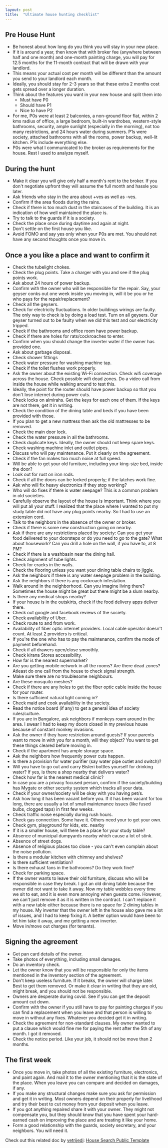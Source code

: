 ```yaml
---
layout: post
title:  "Ultimate house hunting checklist"
---
```


## Pre House Hunt

- Be honest about how long do you think you will stay in your new place.
- If it is around a year, then know that with broker fee (anywhere between half and one month) and one-month painting charge, you will pay for 12.5 months for the 11-month contract that will be drawn with your landlord.
- This means your actual cost per month will be different than the amount you send to your landlord each month.
- Ideally, you should stay for 2-3 years so that these extra 2 months cost gets spread over a longer duration.
- Think about the features you want in your new house and split them into
  - Must have P0
  - Should have P1
  - Nice to have P2
- For me, P0s were at least 2 balconies, a non-ground floor flat, within 2 kms radius of office, a large bedroom, built-in wardrobes, western-style bathrooms, security, ample sunlight (especially in the morning), not too many restrictions, and 24 hours water during summers. P1s were society, attached bathrooms with all the rooms, power backup, well-lit kitchen. P1s include everything else.
- P0s were what I communicated to the broker as requirements for the house. Rest I used to analyze myself.

## During the hunt

- Make it clear you will give only half a month's rent to the broker. If you don't negotiate upfront they will assume the full month and hassle you later.
- Ask friends who stay in the area about +ves as well as -ves.
- Confirm if the area floods during the rains.
- Check if there is too much dust in the staircases of the building. It is an indication of how well maintained the place is.
- Try to talk to the guards if it is a society.
- Check the place once during daytime and again at night.
- Don't settle on the first house you like.
- Avoid FOMO and say yes only when your P0s are met. You should not have any second thoughts once you move in.

## Once a you like a place and want to confirm it

- Check the tubelight chokes.
- Check the plug points. Take a charger with you and see if the plug points work.
- Ask about 24 hours of power backup.
- Confirm with the owner who will be responsible for the repair. Say, your geyser conks out one week inside you moving in, will it be you or he who pays for the repair/replacement?
- Check all the geysers.
- Check for electricity fluctuations. In older buildings wirings are faulty. The only way to check is by doing a load test. Turn on all geysers. Our geyser turned out to be faulty when we did this test and our electricity tripped.
- Check if the bathrooms and office room have power backup.
- Check if there are holes for rats/cockroaches to enter.
- Confirm when you should change the inverter water if the owner has provided one.
- Ask about garbage disposal.
- Check shower fittings
- Check water pressure for washing machine tap.
- Check if the toilet flushes work properly.
- Ask the owner about the existing Wi-Fi connection. Check wifi coverage across the house. Check possible wifi dead zones. Do a video call from inside the house while walking around to test this.
- Ideally, the point for the router should have power backup so that you don't lose internet during power cuts.
- Check locks on almirahs. Get the keys for each one of them. If the keys are not there, get it in writing.
- Check the condition of the dining table and beds if you have been provided with those.
- If you plan to get a new mattress then ask the old mattresses to be removed.  
- Check the main door lock.
- Check the water pressure in all the bathrooms.
- Check duplicate keys. Ideally, the owner should not keep spare keys.
- Check washing machine inlet and outlet pipes.
- Discuss who will pay maintenance. Put it clearly on the agreement.
- Check if the fan makes too much noise at full speed.
- Will be able to get your old furniture, including your king-size bed, inside the door?
- Look out for rust on iron rods.
- Check if all the doors can be locked properly; if the latches work fine.
- Ask who will fix heavy electronics if they stop working?
- Who will do fixes if there is water seepage? This is a common problem in old societies.
- Carefully observe the layout of the house is important. Think where you will put all your stuff. I realized that the place where I wanted to put my study table did not have any plug points nearby. So I had to use an extension cord.
- Talk to the neighbors in the absence of the owner or broker.
- Check if there is some new construction going on nearby.
- Ask if there are any restrictions placed by society: Can you get your food delivered to your doorsteps or do you need to go to the gate? What about housework? Can you drill a hole on the wall, if you have to, at 8 PM?
- Check if there is a washbasin near the dining hall.
- Check alignment of tube lights.
- Check for cracks in the walls.
- Check the flooring unless you want your dining table chairs to jiggle.
- Ask the neighbors if there is any water seepage problem in the building.
- Ask the neighbors if there is any cockroach infestation.
- Walk around in the neighborhood. Can you imagine living there? Sometimes the house might be great but there might be a slum nearby.
- Is there any medical shops nearby?
- If your house is in the outskirts, check if the food delivery apps deliver there.
- Check out google and facebook reviews of the society.
- Check availability of Uber.
- Check route to and from work.
- Availability of fiber optic internet providers. Local cable operator doesn't count. At least 2 providers is critical.
- If you're the one who has to pay the maintenance, confirm the mode of payment beforehand.
- Check if all drawers open/close smoothly.
- Check kirana Stores accessibility.
- How far is the nearest supermarket?
- Are you getting mobile network in all the rooms? Are there dead zones? Atleast do one call from the house to check signal strength.
- Make sure there are no troublesome neighbours.
- Are these mosquito meshes?
- Check if there are any holes to get the fiber optic cable inside the house for your router.
- Is there sufficient natural light coming in?
- Check maid and cook availability in the society.
- Read the notice board (if any) to get a general idea of society rules/culture.
- If you are in Bangalore, ask neighbors if monkeys roam around in the area. I swear I had to keep my doors closed in my previous house because of constant monkey invasions.
- Ask the owner if they have restriction around guests? If your parents want to move in with you for a month, will they object? You want to get these things cleared before moving in.
- Check if the apartment has ample storage space.
- Ask the neighbors how frequently power cuts happen.
- Is there a provision for water purifier (say water pipe outlet and switch)?
- Will you have to go out and carry Bisleri bottles yourself for drinking water? If yes, is there a shop nearby that delivers water?
- Check how far is the nearest medical clinic?
- In case you are a privacy focused person, confirm if the society/building has Mygate or other security system which tracks all your data.
- Check if your owner/society will be okay with you having pet/s.
- Ask how long it has been vacant before you. If it has been vacant for too long, there are usually a lot of small maintenance issues (like fused bulbs, clogged taps) in first few weeks.
- Check traffic noise especially during rush hours.
- Check gas connection. Some have it. Others need your to get your own.
- Check gym, playground for kids, etc. nearby
- If it is a smaller house, will there be a place for your study table?
- Absence of municipal dumpyards nearby which cause a lot of stink.
- Absence of street dogs.
- Absence of religious places too close - you can't even complain about the noise pollution.
- Is there a modular kitchen with chimney and shelves?
- Is there sufficient ventilation?
- Is there exhaust fans in the bathrooms? Do they work fine?
- Check for parking space.
- If the owner wants to leave their old furniture, discuss who will be responsible in case they break. I got an old dining table because the owner did not want to take it away. Now my table wobbles every time we sit to eat, and it is even more annoying when guests come. However, we can't just remove it as it is written in the contract. I can't replace it with a new table either because there is no space for 2 dining tables in my house. My inverter that the owner left in the house also gave me a lot of issues, and I had to keep fixing it. A better option would have been to let him take it away, and me getting a new inverter.
- Move in/move out charges (for tenants).

## Signing the agreement

- Get pan card details of the owner.
- Take photos of everything, including small damages.
- Do an inventory check.
- Let the owner know that you will be responsible for only the items mentioned in the inventory section of the agreement.
- Don't keep useless furniture. If it breaks, the owner will charge later. Best to get them removed. Or make it clear in writing that they are old, might break, and you should not be responsible.
- Owners are desperate during covid. See if you can get the deposit amount cut down.
- Confirm with the owner if you still have to pay for painting charges if you can find a replacement when you leave and that person is willing to move in without any fixes. Whatever you decided get it in writing.
- Check the agreement for non-standard clauses. My owner wanted to put a clause which would fine me for paying the rent after the 5th of any month. I got it removed.
- Check the notice period. Like your job, it should not be move than 2 months.

## The first week
- Once you move in, take photos of all the existing furniture, electronics, and paint again. And mail it to the owner mentioning that it is the state of the place. When you leave you can compare and decided on damages, if any.
- If you make any structural changes make sure you ask for permission and get it in writing. Most owners depend on their properly for livelihood and try their best to cut money from your deposit when you leave.
- If you got anything repaired share it with your owner. They might not compensate you, but they should know that you have spent your hard-earned cash on improving the place and are treating it like your home.
- Form a good relationship with the guards, society secretary, and your neighbors. You will need it.

Check out this related doc by [vetrijedi](https://twitter.com/vetrijedi): [House Search Public Template](https://docs.google.com/spreadsheets/d/1Lf8skjZGb76yBksevnuN8c33yDUftpWH6Z-Sv3H4Tvg/edit#gid=444929138)

